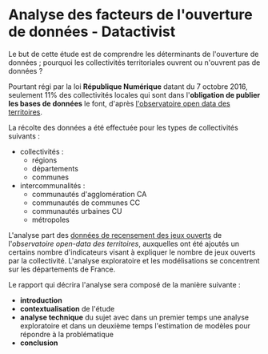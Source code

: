 # Analyse des facteurs de l'ouverture de données - Datactivist

Le but de cette étude est de comprendre les déterminants de l'ouverture de données ; pourquoi les collectivités territoriales ouvrent ou n'ouvrent pas de données ?

Pourtant régi par la loi **République Numérique** datant du 7 octobre 2016, seulement 11% des collectivités locales qui sont dans l'**obligation de publier les bases de données** le font, d'après [l'observatoire open data des territoires](https://www.observatoire-opendata.fr/resultats/). 

La récolte des données a été effectuée pour les types de collectivités suivants :
+ collectivités :
  - régions
  - départements
  - communes
+ intercommunalités :
  - communautés d'agglomération CA
  - communautés de communes CC
  - communautés urbaines CU
  - métropoles

L'analyse part des [données de recensement des jeux ouverts](https://www.observatoire-opendata.fr/les-donnees/) de l'*observatoire open-data des territoires*, auxquelles ont été ajoutés un certains nombre d'indicateurs visant à expliquer le nombre de jeux ouverts par la collectivité. L'analyse exploratoire et les modélisations se concentrent sur les départements de France. 

Le rapport qui décrira l'analyse sera composé de la manière suivante :
- **introduction**
- **contextualisation** de l'étude
- **analyse technique** du sujet avec dans un premier temps une analyse exploratoire et dans un deuxième temps l'estimation de modèles pour répondre à la problématique
- **conclusion**
